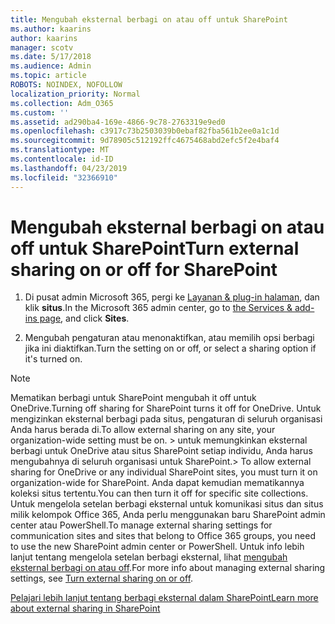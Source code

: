 ```yaml
---
title: Mengubah eksternal berbagi on atau off untuk SharePoint
ms.author: kaarins
author: kaarins
manager: scotv
ms.date: 5/17/2018
ms.audience: Admin
ms.topic: article
ROBOTS: NOINDEX, NOFOLLOW
localization_priority: Normal
ms.collection: Adm_O365
ms.custom: ''
ms.assetid: ad290ba4-169e-4866-9c78-2763319e9ed0
ms.openlocfilehash: c3917c73b2503039b0ebaf82fba561b2ee0a1c1d
ms.sourcegitcommit: 9d78905c512192ffc4675468abd2efc5f2e4baf4
ms.translationtype: MT
ms.contentlocale: id-ID
ms.lasthandoff: 04/23/2019
ms.locfileid: "32366910"
---
```

# <a name="turn-external-sharing-on-or-off-for-sharepoint"></a><span data-ttu-id="5852e-102">Mengubah eksternal berbagi on atau off untuk SharePoint</span><span class="sxs-lookup"><span data-stu-id="5852e-102">Turn external sharing on or off for SharePoint</span></span>

1. <span data-ttu-id="5852e-103">Di pusat admin Microsoft 365, pergi ke [Layanan &amp; plug-in halaman](https://portal.office.com/adminportal/home#/Settings/ServicesAndAddIns), dan klik **situs**.</span><span class="sxs-lookup"><span data-stu-id="5852e-103">In the Microsoft 365 admin center, go to [the Services &amp; add-ins page](https://portal.office.com/adminportal/home#/Settings/ServicesAndAddIns), and click **Sites**.</span></span>
    
2. <span data-ttu-id="5852e-104">Mengubah pengaturan atau menonaktifkan, atau memilih opsi berbagi jika ini diaktifkan.</span><span class="sxs-lookup"><span data-stu-id="5852e-104">Turn the setting on or off, or select a sharing option if it's turned on.</span></span>
    
> [!NOTE]
> <span data-ttu-id="5852e-105">Mematikan berbagi untuk SharePoint mengubah it off untuk OneDrive.</span><span class="sxs-lookup"><span data-stu-id="5852e-105">Turning off sharing for SharePoint turns it off for OneDrive.</span></span> <span data-ttu-id="5852e-106">Untuk mengizinkan eksternal berbagi pada situs, pengaturan di seluruh organisasi Anda harus berada di.</span><span class="sxs-lookup"><span data-stu-id="5852e-106">To allow external sharing on any site, your organization-wide setting must be on.</span></span> <span data-ttu-id="5852e-107">> untuk memungkinkan eksternal berbagi untuk OneDrive atau situs SharePoint setiap individu, Anda harus mengubahnya di seluruh organisasi untuk SharePoint.</span><span class="sxs-lookup"><span data-stu-id="5852e-107">> To allow external sharing for OneDrive or any individual SharePoint sites, you must turn it on organization-wide for SharePoint.</span></span> <span data-ttu-id="5852e-108">Anda dapat kemudian mematikannya koleksi situs tertentu.</span><span class="sxs-lookup"><span data-stu-id="5852e-108">You can then turn it off for specific site collections.</span></span> <span data-ttu-id="5852e-109">Untuk mengelola setelan berbagi eksternal untuk komunikasi situs dan situs milik kelompok Office 365, Anda perlu menggunakan baru SharePoint admin center atau PowerShell.</span><span class="sxs-lookup"><span data-stu-id="5852e-109">To manage external sharing settings for communication sites and sites that belong to Office 365 groups, you need to use the new SharePoint admin center or PowerShell.</span></span> <span data-ttu-id="5852e-110">Untuk info lebih lanjut tentang mengelola setelan berbagi eksternal, lihat [mengubah eksternal berbagi on atau off](https://go.microsoft.com/fwlink/?linkid=866426).</span><span class="sxs-lookup"><span data-stu-id="5852e-110">For more info about managing external sharing settings, see [Turn external sharing on or off](https://go.microsoft.com/fwlink/?linkid=866426).</span></span> 
  
[<span data-ttu-id="5852e-111">Pelajari lebih lanjut tentang berbagi eksternal dalam SharePoint</span><span class="sxs-lookup"><span data-stu-id="5852e-111">Learn more about external sharing in SharePoint</span></span>](https://go.microsoft.com/fwlink/?linkid=734908)
  

